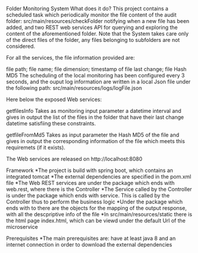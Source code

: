 Folder Monitoring System
What does it do?
This project contains a scheduled task which periodically monitor the file content of the audit folder: src/main/resources/checkFolder notifying when a new file has been added, and two REST web services API for querying and exploring the content of the aforementioned folder. Note that the System takes care only of the direct files of the folder, any files belonging to subfolders are not considered.

For all the services, the file information provided are:

file path;
file name;
file dimension;
timestamp of file last change;
file Hash MD5
The scheduling of the local monitoring has been configured every 3 seconds, and the ouput log information are written in a local Json file under the following path: src/main/resources/logs/logFile.json

Here below the exposed Web services:

getfilesInfo Takes as monitoring input parameter a datetime interval and gives in output the list of the files in the folder that have their last change datetime satisfiing these constraints.

getfileFromMd5 Takes as input parameter the Hash MD5 of the file and gives in output the corresponding information of the file which meets this requiremets (if it exists).

The Web services are released on http://localhost:8080

Framework
*The project is build with spring boot, which contains an integrated tomcat *The external dependencies are specified in the pom.xml file *The Web REST services are under the package which ends with web.rest, where there is the Controller *The Service called by the Controller is under the package which ends with service. This is called by the Controller thus to perform the business logic *Under the package which ends with to there are the objects for the mapping of the output response, with all the descpriptive info of the file *In src/main/resources/static there is the html page index.html, which can be viewd under the default Url of the microservice

Prerequisites
*The main prerequisites are: have at least java 8 and an internet connection in order to download the external dependencies
